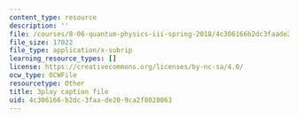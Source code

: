 ```yaml
---
content_type: resource
description: ''
file: /courses/8-06-quantum-physics-iii-spring-2018/4c306166b2dc3faade209ca2f8028063_868odGqmB1E.srt
file_size: 17022
file_type: application/x-subrip
learning_resource_types: []
license: https://creativecommons.org/licenses/by-nc-sa/4.0/
ocw_type: OCWFile
resourcetype: Other
title: 3play caption file
uid: 4c306166-b2dc-3faa-de20-9ca2f8028063
---
```

